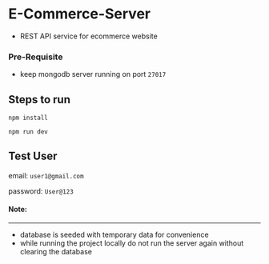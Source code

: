 # E-Commerce-Server

* REST API service for ecommerce website


### Pre-Requisite 

* keep mongodb server running on port ```27017```


## Steps to run


```shell
npm install
```

```shell
npm run dev
```

## Test User

email: ```user1@gmail.com```

password: ```User@123```




#### Note:
---
* database is seeded with temporary data for convenience
* while running the project locally do not run the server again without clearing the database
  